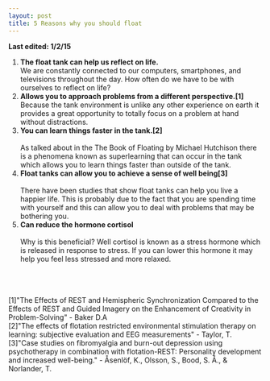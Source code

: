 ```yaml
---
layout: post
title: 5 Reasons why you should float
---
```

<b> Last edited: 1/2/15 </b>


<ol>
    <li><b>The float tank can help us reflect on life.</b></li>
    We are constantly connected to our computers, smartphones, and televisions throughout the day. How often do we have to be with ourselves to reflect on life?
    <li><b>Allows you to approach problems from a different perspective.[1]</b></li>
    Because the tank environment is unlike any other experience on earth it provides a great opportunity to totally focus on a problem at hand without distractions.  
    <li><b>You can learn things faster in the tank.[2]</li></b>
    <br>
        As talked about in the The Book of Floating by Michael Hutchison there is a phenomena known as superlearning that can occur in the tank which allows you to learn things faster than outside of the tank.
    <br>
    <li><b>Float tanks can allow you to achieve a sense of well being[3]</li></b>
    <br>
        There have been studies that show float tanks can help you live a happier life.  This is probably due to the fact that you are spending time with yourself and this can allow you to deal with problems that may be bothering you.
    <li><b>Can reduce the hormone cortisol</li></b>
    <br>
        Why is this beneficial? Well cortisol is known as a stress hormone which is released in response to stress.  If you can lower this hormone it may help you feel less stressed and more relaxed.
</ol>

<br>
<br>
<br>
[1]"The Effects of REST and Hemispheric Synchronization Compared to the Effects of REST and Guided Imagery on the Enhancement of Creativity in Problem-Solving" -  Baker D.A
<br>
[2]"The effects of flotation restricted environmental stimulation therapy on learning: subjective evaluation and EEG measurements" - Taylor, T.
<br>
[3]"Case studies on fibromyalgia and burn-out depression using psychotherapy in combination with flotation-REST: Personality development and increased well-being." - Åsenlöf, K., Olsson, S., Bood, S. Å., & Norlander, T.
